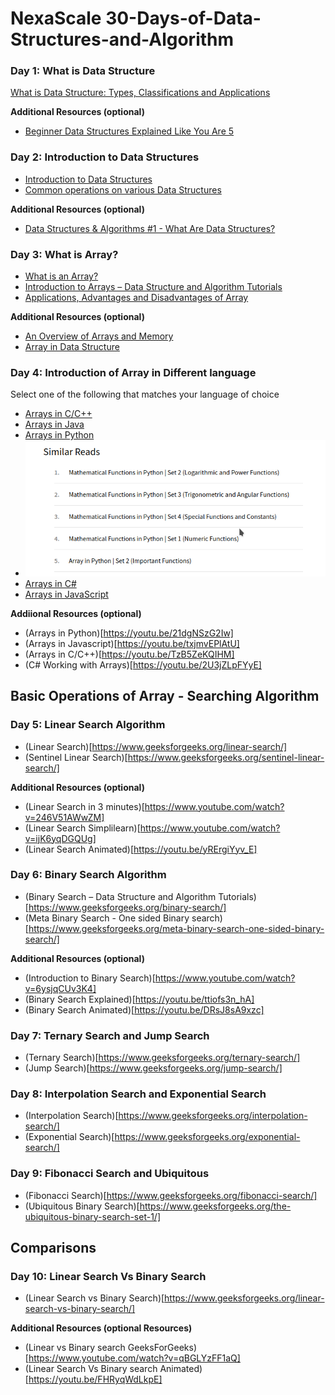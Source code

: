 # NexaScale 30-Days-of-Data-Structures-and-Algorithm

### Day 1: What is Data Structure
[What is Data Structure: Types, Classifications and Applications](https://www.geeksforgeeks.org/what-is-data-structure-types-classifications-and-applications/)

**Additional Resources (optional)**
- [Beginner Data Structures Explained Like You Are 5](https://youtu.be/o6VuST08S60)

### Day 2: Introduction to Data Structures
- [Introduction to Data Structures](https://www.geeksforgeeks.org/introduction-to-data-structures/)
- [Common operations on various Data Structures](https://www.geeksforgeeks.org/common-operations-on-various-data-structures/)

**Additional Resources (optional)**
- [Data Structures & Algorithms #1 - What Are Data Structures?](https://youtu.be/bum_19loj9A)

### Day 3: What is Array?
- [What is an Array?](https://www.geeksforgeeks.org/what-is-array/)
- [Introduction to Arrays – Data Structure and Algorithm Tutorials](https://www.geeksforgeeks.org/introduction-to-arrays-data-structure-and-algorithm-tutorials/)
- [Applications, Advantages and Disadvantages of Array](https://www.geeksforgeeks.org/applications-advantages-and-disadvantages-of-array-data-structure/)

**Additional Resources (optional)**
- [An Overview of Arrays and Memory](https://youtu.be/pmN9ExDf3yQ)
- [Array in Data Structure](https://youtu.be/b8cPdOX-ID4)

### Day 4: Introduction of Array in Different language

Select one of the following that matches your language of choice
- [Arrays in C/C++](https://www.geeksforgeeks.org/c-arrays/)
- [Arrays in Java](https://www.geeksforgeeks.org/arrays-in-java/)
- [Arrays in Python](https://www.geeksforgeeks.org/array-python-set-1-introduction-functions/)
- ![At the bottom of the python article, read the "similar reads" shown in this image](python-similar-read.png)
- [Arrays in C#](https://www.geeksforgeeks.org/c-sharp-arrays/)
- [Arrays in JavaScript](https://www.geeksforgeeks.org/arrays-in-javascript/)

**Addiional Resources (optional)**
- (Arrays in Python)[https://youtu.be/21dgNSzG2Iw]
- (Arrays in Javascript)[https://youtu.be/txjmvEPlAtU]
- (Arrays in C/C++)[https://youtu.be/TzB5ZeKQIHM]
- (C# Working with Arrays)[https://youtu.be/2U3jZLpFYyE]

## Basic Operations of Array - Searching Algorithm
### Day 5: Linear Search Algorithm
- (Linear Search)[https://www.geeksforgeeks.org/linear-search/]
- (Sentinel Linear Search)[https://www.geeksforgeeks.org/sentinel-linear-search/]

**Additional Resources (optional)**
- (Linear Search in 3 minutes)[https://www.youtube.com/watch?v=246V51AWwZM]
- (Linear Search Simplilearn)[https://www.youtube.com/watch?v=ijK6yqDGQUg]
- (Linear Search Animated)[https://youtu.be/yRErgiYyv_E]

### Day 6: Binary Search Algorithm
- (Binary Search – Data Structure and Algorithm Tutorials)[https://www.geeksforgeeks.org/binary-search/]
- (Meta Binary Search - One sided Binary search)[https://www.geeksforgeeks.org/meta-binary-search-one-sided-binary-search/]

**Additional Resources (optional)**
- (Introduction to Binary Search)[https://www.youtube.com/watch?v=6ysjqCUv3K4]
- (Binary Search Explained)[https://youtu.be/ttiofs3n_hA]
- (Binary Search Animated)[https://youtu.be/DRsJ8sA9xzc]

 ### Day 7: Ternary Search and Jump Search
 - (Ternary Search)[https://www.geeksforgeeks.org/ternary-search/]
 - (Jump Search)[https://www.geeksforgeeks.org/jump-search/]

### Day 8: Interpolation Search and Exponential Search
- (Interpolation Search)[https://www.geeksforgeeks.org/interpolation-search/]
- (Exponential Search)[https://www.geeksforgeeks.org/exponential-search/]

### Day 9: Fibonacci Search and Ubiquitous
- (Fibonacci Search)[https://www.geeksforgeeks.org/fibonacci-search/]
- (Ubiquitous Binary Search)[https://www.geeksforgeeks.org/the-ubiquitous-binary-search-set-1/]

## Comparisons

### Day 10: Linear Search Vs Binary Search
- (Linear Search vs Binary Search)[https://www.geeksforgeeks.org/linear-search-vs-binary-search/]

**Additional Resources (optional Resources)**
- (Linear vs Binary search GeeksForGeeks)[https://www.youtube.com/watch?v=qBGLYzFF1aQ]
- (Linear Search Vs Binary search Animated)[https://youtu.be/FHRyqWdLkpE]